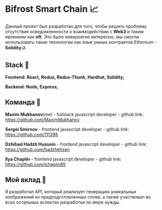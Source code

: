 # Bifrost Smart Chain 📈

Данный проект был разработан для того, чтобы решить проблему отсутствия осведомленности о взаимодействии с **Web3** и таким явлением как **nft**.
Это было невероятно интересно, мы смогли использовать такие технологии как язык умных контрактов *Ethereum* - **Solidity**🪙.

## Stack 🧶

**Frontend: React, Redux, Redux-Thunk, Hardhat, Solidity;**

**Backend: Node, Express;**

## Команда 👥

**Maxim Mukhanov**(me) - fullstack javascript developer - github link: https://github.com/MaximMukhanov

**Sergei Smirnov** - frontend javascript developer - github link: https://github.com/111398

**Dzhihad Hadzh Hussein** - frontend javascript developer - github link: https://github.com/hadzhehsen

**Ilya Chaplin** - frontend javascript developer - github link: https://github.com/ichaplin85

## Мой вклад 💎

Я разработал *API*, который реализует генерацию уникальных изображений из предподготовленных слоев, а также участвовал во всех остальных аспектах разработки по мере нужды.
